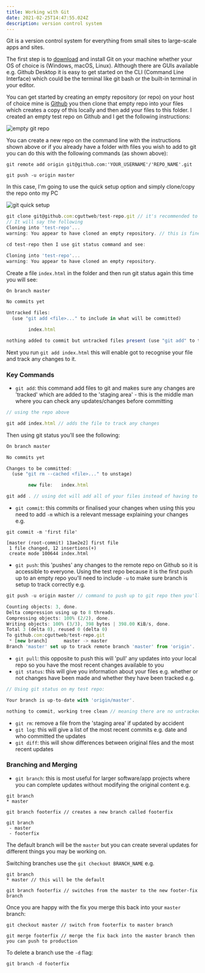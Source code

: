 ```yaml
---
title: Working with Git
date: 2021-02-25T14:47:55.024Z
description: version control system
---
```

Git is a version control system for everything from small sites to large-scale apps and sites.

The first step is to [download](https://git-scm.com/download) and install Git on your machine whether your OS of choice is (Windows, macOS, Linux). Although there are GUIs available e.g. Github Desktop it is easy to get started on the CLI (Command Line Interface) which could be the terminal like git bash or the built-in terminal in your editor.

You can get started by creating an empty repository (or repo) on your host of choice mine is [Github](https://github.com) you then clone that empty repo into your files which creates a copy of this locally and then add your files to this folder. I created an empty test repo on Github and I get the following instructions:

![empty git repo](/uploads/empty-repo.png "empty git repo")

You can create a new repo on the command line with the instructions shown above or if you already have a folder with files you wish to add to git you can do this with the following commands (as shown above):

```git
git remote add origin git@github.com:'YOUR_USERNAME'/'REPO_NAME'.git

git push -u origin master
```

In this case, I'm going to use the quick setup option and simply clone/copy the repo onto my PC

![git quick setup](/uploads/git-quick-setup.png "quick start")

```javascript
git clone git@github.com:cguttweb/test-repo.git // it's recommended to use SSH rather than HTTPS option
// It will say the following
Cloning into 'test-repo'...
warning: You appear to have cloned an empty repository. // this is fine as we've not created anything yet

cd test-repo then I use git status command and see:

Cloning into 'test-repo'...
warning: You appear to have cloned an empty repository.
```

Create a file `index.html` in the folder and then run git status again this time you will see:

```javascript
On branch master

No commits yet

Untracked files:
  (use "git add <file>..." to include in what will be committed)

        index.html

nothing added to commit but untracked files present (use "git add" to track)
``` 

Next you run `git add index.html` this will enable got to recognise your file and track any changes to it. 

### Key Commands

* `git add`: this command add files to git and makes sure any changes are 'tracked' which are added to the 'staging area' - this is the middle man where you can check any updates/changes before committing

```javascript
// using the repo above

git add index.html // adds the file to track any changes
```

Then using git status you'll see the following:

```javascript
On branch master

No commits yet

Changes to be committed:
  (use "git rm --cached <file>..." to unstage)

        new file:   index.html
```

```javascript
git add . // using dot will add all of your files instead of having to do them individually
```

* `git commit`: this commits or finalised your changes when using this you need to add `-m` which is a relevant message explaining your changes e.g.

```git
git commit -m 'first file'

[master (root-commit) 13ae2e2] first file
 1 file changed, 12 insertions(+)
 create mode 100644 index.html
```

* `git push`: this 'pushes' any changes to the remote repo on Github so it is accessible to everyone. Using the test repo because it is the first push up to an empty repo you'll need to include `-u` to make sure branch is setup to track correctly e.g.

```javascript
git push -u origin master // command to push up to git repo then you'll see something like this:

Counting objects: 3, done.
Delta compression using up to 8 threads.
Compressing objects: 100% (2/2), done.
Writing objects: 100% (3/3), 398 bytes | 398.00 KiB/s, done.
Total 3 (delta 0), reused 0 (delta 0)
To github.com:cguttweb/test-repo.git
 * [new branch]      master -> master
Branch 'master' set up to track remote branch 'master' from 'origin'.
```

* `git pull`: this opposite to push this will 'pull' any updates into your local repo so you have the most recent changes available to you
* `git status`: this will give you information about your files e.g. whether or not changes have been made and whether they have been tracked e.g.

```javascript
// Using git status on my test repo:

Your branch is up-to-date with 'origin/master'.

nothing to commit, working tree clean // meaning there are no untracked changes and everything is up to date
```


* `git rm`: remove a file from the 'staging area' if updated by accident
* `git log`: this will give a list of the most recent commits e.g. date and who committed the updates
* `git diff`: this will show differences between original files and the most recent updates

### Branching and Merging

* `git branch`: this is most useful for larger software/app projects where you can complete updates without modifying the original content e.g.

```git
git branch
* master

git branch footerfix // creates a new branch called footerfix

git branch
 - master
 - footerfix
```

The default branch will be the `master` but you can create several updates for different things you may be working on. 

Switching branches use the `git checkout BRANCH_NAME` e.g.

```git
git branch
* master // this will be the default

git branch footerfix // switches from the master to the new footer-fix branch
```

Once you are happy with the fix you merge this back into your `master` branch:

```git
git checkout master // switch from footerfix to master branch

git merge footerfix // merge the fix back into the master branch then you can push to production
```

To delete a branch use the `-d` flag:

```git
git branch -d footerfix
```